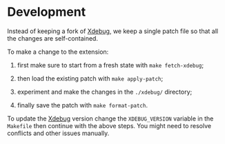 # Development

Instead of keeping a fork of [Xdebug][], we keep a single patch file so that all the changes are self-contained.

To make a change to the extension:

1. first make sure to start from a fresh state with `make fetch-xdebug`;

2. then load the existing patch with `make apply-patch`;

3. experiment and make the changes in the `./xdebug/` directory;

4. finally save the patch with `make format-patch`.

To update the [Xdebug][] version change the `XDEBUG_VERSION` variable in the `Makefile` then continue with the above steps. You might need to resolve conflicts and other issues manually.

[Xdebug]: https://xdebug.org/
